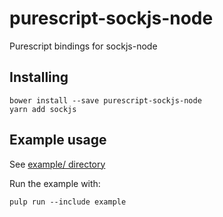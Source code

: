 # purescript-sockjs-node
Purescript bindings for sockjs-node

## Installing
```
bower install --save purescript-sockjs-node
yarn add sockjs
```

## Example usage
See [example/ directory](https://github.com/FruitieX/purescript-sockjs-node/tree/master/example)

Run the example with:

```
pulp run --include example
```
